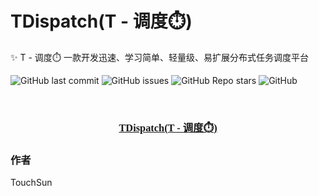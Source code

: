 # TDispatch(T - 调度⏱️)

✨ T - 调度⏱️ 一款开发迅速、学习简单、轻量级、易扩展分布式任务调度平台

<!-- PROJECT SHIELDS -->

![GitHub last commit](https://img.shields.io/github/last-commit/Touch-Sun/t-dispatch)
![GitHub issues](https://img.shields.io/github/issues/Touch-Sun/t-dispatch)
![GitHub Repo stars](https://img.shields.io/github/stars/Touch-Sun/t-dispatch)
![GitHub](https://img.shields.io/github/license/Touch-Sun/t-dispatch)
<!-- ![GitHub watchers](https://img.shields.io/github/watchers/Touch-Sun/t-dispatch) -->

<!-- PROJECT LOGO -->
<br />

<p align="center">
  <a href="https://github.com/Touch-Sun/willow-todo">
<!--     <img style="" src="https://i.imgloc.com/2023/06/01/VkUHFU.png" alt="Logo" width="200" height="200"> -->
    <h3 style="text-align: center; font-family: 幼圆,serif">TDispatch(T - 调度⏱️)</h3>
  </a>
</p>

### 作者

TouchSun
